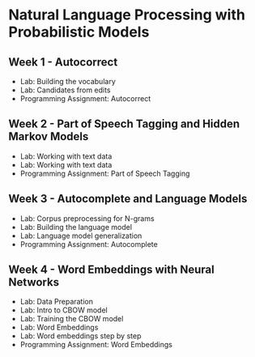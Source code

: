 # Natural Language Processing with Probabilistic Models
## Week 1 - Autocorrect
- Lab: Building the vocabulary
- Lab: Candidates from edits
- Programming Assignment: Autocorrect

## Week 2 - Part of Speech Tagging and Hidden Markov Models
- Lab: Working with text data
- Lab: Working with text data
- Programming Assignment: Part of Speech Tagging

## Week 3 - Autocomplete and Language Models
- Lab: Corpus preprocessing for N-grams
- Lab: Building the language model
- Lab: Language model generalization
- Programming Assignment: Autocomplete

## Week 4 - Word Embeddings with Neural Networks
- Lab: Data Preparation
- Lab: Intro to CBOW model
- Lab: Training the CBOW model
- Lab: Word Embeddings
- Lab: Word embeddings step by step
- Programming Assignment: Word Embeddings